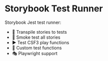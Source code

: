 # Storybook Test Runner

Storybook Jest test runner:

- 🔀 Transpile stories to tests
- 💨 Smoke test all stories
- ▶️ Test CSF3 play functions
- 🧪 Custom test functions
- 🎭 Playwright support

